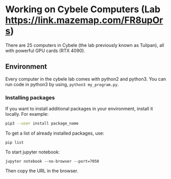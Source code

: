 # Working on Cybele Computers (Lab https://link.mazemap.com/FR8upOrs)

There are 25 computers in Cybele (the lab previously known as Tulipan), all with powerful GPU cards (RTX 4090).


## Environment
Every computer in the cybele lab comes with python2 and python3.
You can run code in python3 by using, `python3 my_program.py`.


### Installing packages
If you want to install additional packages in your environment, install it locally. For example:

```bash
pip3 --user install package_name
```

To get a list of already installed packages, use:
```
pip list
```


To start jupyter notebook: 
```
jupyter notebook --no-browser --port=7050 
```
Then copy the URL in the browser.

